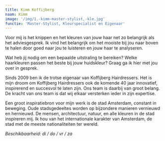 ```yaml
---
title: Kimm Koffijberg
naam: Kimm
image: '/img/1.-kimm-master-stylist,-kle.jpg'
functie: 'Master-Stylist, Kleurspecialist en Eigenaar'
---
```


Voor mij is het knippen en het kleuren van jouw haar net zo belangrijk als het adviesgesprek. Ik vind het belangrijk om het mooiste bij jou naar boven te halen door goed naar jou te luisteren en jouw haar te analyseren. 

Wat heb jij nodig om een bepaalde uitstraling te bereiken? Welke haarkleuren passen het beste bij jouw huidskleur? Graag ga ik hier met jou over in gesprek. 

Sinds 2009 ben ik de trotse eigenaar van Koffijberg Hairdressers. Het is mijn droom om Koffijberg Hairdressers ook de komende 40 jaar innovatief, inspirerend en succesvol te laten zijn. Ons team is daarbij van groot belang. De kracht van ons team is dat wij elkaar versterken ieder in zijn expertise. 

Een groot inspiratiebron voor mijn werk is de stad Amsterdam, constant in beweging. Oude stadsgedeeltes worden op bijzondere manieren vernieuwd en hernieuwd. De mensen, architectuur, natuur, en alle kleuren in de stad inspireren mij. Ik hou van het internationale karakter van Amsterdam, de stad met de meeste nationaliteiten ter wereld.

*Beschikbaarheid: di / do / vr / za*